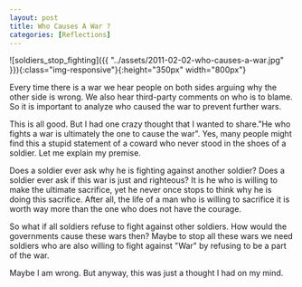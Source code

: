 ```yaml
---
layout: post  
title: Who Causes A War ?  
categories: [Reflections]  
---
```


![soldiers_stop_fighting]({{ "../assets/2011-02-02-who-causes-a-war.jpg" }}){:class="img-responsive"}{:height="350px" width="800px"}  

Every time there is a war we hear people on both sides arguing why the other side is wrong. 
We also hear third-party comments on who is to blame. So it is important to analyze who caused 
the war to prevent further wars.  

This is all good. But I had one crazy thought that I wanted to share."He who fights a war is 
ultimately the one to cause the war". Yes, many people might find this a stupid statement of a 
coward who never stood in the shoes of a soldier. Let me explain my premise.  

Does a soldier ever ask why he is fighting against another soldier? Does a soldier ever
ask if this war is just and righteous? It is he who is willing to make the ultimate sacrifice, 
yet he never once stops to think why he is doing this sacrifice. After all, the life of a man 
who is willing to sacrifice it is worth way more than the one who does not have the courage.  

So what if all soldiers refuse to fight against other soldiers. How would the governments cause 
these wars then? Maybe to stop all these wars we need soldiers who are also willing to fight 
against "War" by refusing to be a part of the war.  

Maybe I am wrong. But anyway, this was just a thought I had on my mind.